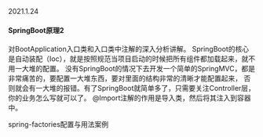 2021.1.24
#### SpringBoot原理2
   对BootApplication入口类和入口类中注解的深入分析讲解。
   SpringBoot的核心是自动装配（Ioc），就是按照规范当项目启动的时候把所有组件都加载起来，就不用一大堆的配置。
   没有SpringBoot的情况下去开发一个简单的SpringMVC，都是非常痛苦的，要配置一大堆东西，要对里面的结构非常的清晰才能配置起来，
   否则就会有一大堆的报错。有了SpringBoot就简单多了，只需要关注Controller层，你的业务怎么写就可以了。
   @Import注解的作用是导入类，然后将其注入到容器中。
   
   spring-factories配置与用法案例 